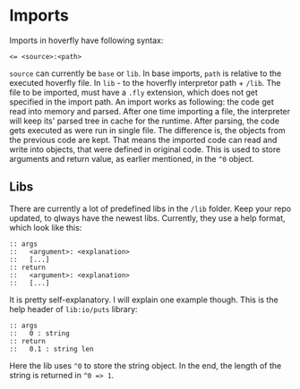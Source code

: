 # Imports
Imports in hoverfly have following syntax:
```
<= <source>:<path>
```
`source` can currently be `base` or `lib`.
In base imports, `path` is relative to
the executed hoverfly file. In `lib` -
to the hoverfly interpretor path + `/lib`.
The file to be imported, must have a `.fly`
extension, which does not get specified in
the import path. An import works as following:
the code get read into memory and parsed.
After one time importing a file, the
interpreter will keep its' parsed tree
in cache for the runtime. After parsing, the
code gets executed as were run in single file.
The difference is, the objects from the previous
code are kept. That means the imported code can
read and write into objects, that were defined in
original code. This is used to store arguments
and return value, as earlier mentioned,
in the `^0` object.

## Libs
There are currently a lot of predefined libs
in the `/lib` folder. Keep your repo updated,
to qlways have the newest libs. Currently,
they use a help format, which look like this:
```
:: args
::   <argument>: <explanation>
::   [...]
:: return
::   <argument>: <explanation>
::   [...]
```
It is pretty self-explanatory. I will explain
one example though. This is the help header
of `lib:io/puts` library:
```
:: args
::   0 : string
:: return
::   0.1 : string len
```
Here the lib uses `^0` to store
the string object. In the end, the length
of the string is returned in `^0 => 1`.